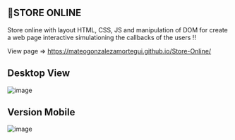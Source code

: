 ## 🚀STORE ONLINE
Store online with layout HTML, CSS, JS and manipulation of DOM for create a web page interactive simulationing the callbacks of the users !!

View page => https://mateogonzalezamortegui.github.io/Store-Online/

## Desktop View
![image](https://user-images.githubusercontent.com/108773631/185835740-05a7fbf6-4229-4a05-b9f8-529cea9a6cdc.png)

## Version Mobile
![image](https://user-images.githubusercontent.com/108773631/185837002-819ed106-8f52-40dc-8558-2e42bc30f6e8.png)
